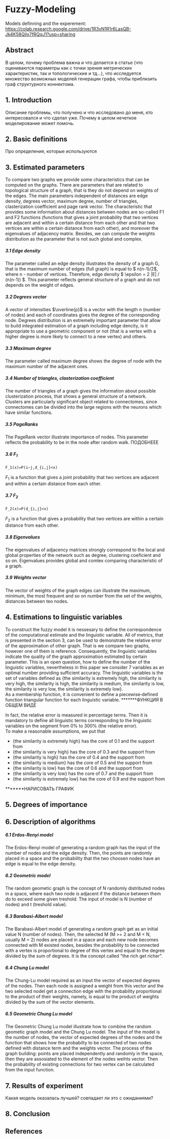 # Fuzzy-Modeling

Models definning and the experement: https://colab.research.google.com/drive/1R3xN1R1r6LasQB-Jk4K58Qilx7fRQqJ1?usp=sharing
## Abstract  
В целом, почему проблема важна и что делается в статье (что оцениваются параметры как с точки зрения метрических характеристик, так и топологические и тд...), что исследуется множество возможных моделей генерации графа, чтобы приблизить граф структурного коннектома.
## 1. Introduction  
Описание проблемы, что получено и что исследовано до меня, кто интересовался и что сделал уже. Почему в целом нечеткое моделирование может помочь. 
## 2. Basic definitions 
Про определения, которые используются
## 3. Estimated parameters 
To compare two graphs we provide some characteristics that can be computed on the graphs. There are parameters that are related to topological structure of a graph, that is they do not depend on weights of the edges. The main parameters independent of distances are edge density, degrees vector, maximum degree, number of triangles, clasterization coefficient and page rank vector.  The characteristic that provides some information about distances between nodes are so-called F1 and F2 functions (functions that gives a joint probability that two vertices are adjacent and within a certain distance from each other and that two vertices are within a certain distance from each other), and moreover the eigenvalues of adjacency matrix. Besides, we can compute the weights distribution as the parameter that is not such global and complex.
##### 3.1 Edge density  
The parameter called an edge density illustrates the density of a graph G, that is the maximum number of edges (full graph) is equal to $ n(n-1)/2$, where n - number of vertices. Therefore, edge density $ \epsilon = 2 |E| / (n(n-1)) $. This parameter reflects general structure of a graph and do not depends on the weight of edges.  
##### 3.2 Degrees vector
A vector of intensities $\overline{p}$ is a vector with the length n (number of nodes) and each of coordinates gives the degree of the corresponding node. Degrees distribution is an extremelly important parameter that allow to build integrated estimation of a graph including edge dencity, is it appropriate to use a geometric component or not (that is a vertex with a higher degree is more likely to connect to a new vertex) and others.  
##### 3.3 Maximum degree
The parameter called maximum degree shows the degree of node with the maximum number of the adjacent ones.  
##### 3.4 Number of triangles, clasterization coefficient
The number of triangles of a graph gives the information about possible clusterization process, that shows a general structure of a network. Clusters are particularly significant object related to connectomes, since connectomes can be divided into the large regions with the neurons which have similar functions.  
##### 3.5 PageRanks
The PageRank vector illustrate importance of nodes. This parameter reflects the probability to be in the node after random walk.  ПОДОБНЕЕЕ
##### 3.6 $F_1$  
```LaTeX
F_1(x)=P(i~j,d_{i,j}<x)
```
$F_1$ is a function that gives a joint probability that two vertices are adjacent and within a certain distance from each other.
##### 3.7 $F_2$  
```LaTeX
F_2(x)=P(d_{i,j}<x)
```
$F_2$ is a function that gives a probability that two vertices are within a certain distance from each other.
##### 3.8 Eigenvalues
The eigenvalues of adjacency matrices strongly correspond to the local and global properties of the network such as degree, clustering coeficient and so on. Eigenvalues provides global and comlex comparing characteristic of a graph.  
##### 3.9 Weights vector
The vector of weights of the graph edges can illustrate the maximum, minimum, the most frequent and so on number from the set of the weights, distances between teo nodes.      

  
    
## 4. Estimations to linguistic variables
To construct the fuzzy model it is nessesary to define the correspondence of the computational estimate and the linguistic variable. All of metrics, that is presented in the section 3, can be used to demonstrate the relative error of the approximation of other graph. That is we compare two graphs, however one of them is reference. Consequently, the linguistic variables indicate the quality of the graph approximation estimated by certain parameter. This is an open question, how to define the number of the linguistic variables, nevertheless in this paper we consider 7 variables as an optimal number providing sufficient accuracy. The linguistic variables is the set of variables defined as 
{the similarity is extremely high, the similarity is very high, the similarity is high, the similarity is medium, the similarity is low, the similarity is very low, the similarity is extremely low}.   
As a membership function, it is convenient to define a piecewise‐defined function triangular function for each linguistic variable. 
*******ФУНКЦИЯ В ОБЩЕМ ВИДЕ  
  
In fact, the relative error is measured in percentage terms. Then it is mandatory to define all linguistic terms corresponding to the linguistic variables on the segment from 0% to 300% (the relative error).    
To make a reasonable assumptions, we put that  
* {the similarity is extremely high} has the core of 0.1 and the support from  
* {the similarity is very high} has the core of 0.3 and the support from 
* {the similarity is high} has the core of 0.4 and the support from  
* {the similarity is medium} has the core of 0.5 and the support from  
* {the similarity is low} has the core of 0.6 and the support from   
* {the similarity is very low} has the core of 0.7 and the support from 
* {the similarity is extremely low} has the core of 0.9 and the support from   
 
*******НАРИСОВАТЬ ГРАФИК    

## 5. Degrees of importance

## 6. Description of algorithms  
##### 6.1 Erdos-Renyi model
The Erdos-Renyi model of generating a random graph has the input of the number of nodes and the edge density. Then, the points are randomly placed in a space and the probability that the two choosen nodes have an edge is equal to the edge density.  
##### 6.2 Geometric model
The random geometic graph is the concept of N randomly distributed nodes in a space, where each two node is adjacent if the distance between them do to exceed some given treshold. The input of model is N (number of nodes) and t (treshold value).  
##### 6.3 Barabasi-Albert model
The Barabasi-Albert model of generating a random graph get as an initial value N (number of nodes). Then, the selected M (M >= 2 and M < N, usually M = 2) nodes are placed in a space and each new node becomes connected with M existed nodes, besides the probability to be connected with a vertex is proportional to degree of this vertex and equal to the degree divided by the sum of degrees. It is the concept called "the rich get richer".  
##### 6.4 Chung Lu model
The Chung-Lu model required as an input the vector of expected degrees of the nodes. Then each node is assigned a weight from this vector and the two selected nodel get a connection edge with the probability proportional to the product of their weights, namely, is equal to the product of weights divided by the sum of the vector elements.  
##### 6.5 Geometric Chung Lu model  
The Geometric Chung Lu model illustrate how to combine the random geometic graph model and the Chung Lu model. The input of the model is the number of nodes, the vector of expected degrees of the nodes and the function that shows how the probabilty to be connected of two nodes defined with distance term and the weights vector. The process of the graph building: points are placed independently and randomly in the space, then they are assosiated to the element of the nodes weihts vector. Then the probability of existing connections for two vertex can be calculated from the input function.  
## 7. Results of experiment
Какая модель оказалась лучшей? совпадает ли это с ожиданиями?
## 8. Conclusion
## References 
